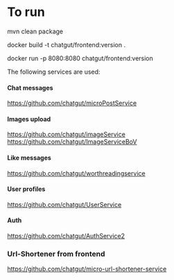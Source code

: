 # To run
mvn clean package

docker build -t chatgut/frontend:version .

docker run -p 8080:8080 chatgut/frontend:version

The following services are used:

#### Chat messages
https://github.com/chatgut/microPostService

#### Images upload
https://github.com/chatgut/imageService
https://github.com/chatgut/ImageServiceBoV

#### Like messages
https://github.com/chatgut/worthreadingservice

#### User profiles
https://github.com/chatgut/UserService

#### Auth
https://github.com/chatgut/AuthService2

### Url-Shortener from frontend
https://github.com/chatgut/micro-url-shortener-service
